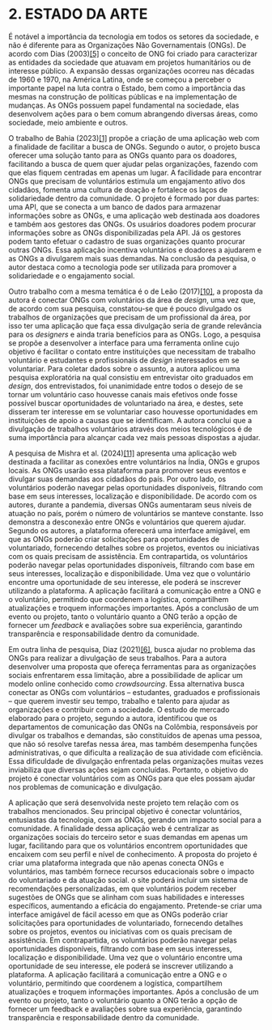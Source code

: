 # 2. ESTADO DA ARTE

É notável a importância da tecnologia em todos os setores da sociedade, e não é diferente para as Organizações Não Governamentais (ONGs). De acordo com Dias (2003)[[5]](../docs/referencias.md) o conceito de ONG foi criado para caracterizar as entidades da sociedade que atuavam em projetos humanitários ou de interesse público. A expansão dessas organizações ocorreu nas décadas de 1960 e 1970, na América Latina, onde se começou a perceber o importante papel na luta contra o Estado, bem como a importância das mesmas na construção de políticas públicas e na implementação de mudanças. As ONGs possuem papel fundamental na sociedade, elas desenvolvem ações para o bem comum abrangendo diversas áreas, como sociedade, meio ambiente e outros.

O trabalho de Bahia (2023)[[1]](../docs/referencias.md) propõe a criação de uma aplicação web com a finalidade de facilitar a busca de ONGs. Segundo o autor, o projeto busca oferecer uma solução tanto para as ONGs quanto para os doadores, facilitando a busca de quem quer ajudar pelas organizações, fazendo com que elas fiquem centradas em apenas um lugar. A facilidade para encontrar ONGs que precisam de voluntários estimula um engajamento ativo dos cidadãos, fomenta uma cultura de doação e fortalece os laços de solidariedade dentro da comunidade.
O projeto é formado por duas partes: uma API, que se conecta a um banco de dados para armazenar informações sobre as ONGs, e uma aplicação web destinada aos doadores e também aos gestores das ONGs. Os usuários doadores podem procurar informações sobre as ONGs disponibilizadas pela API. Já os gestores podem tanto efetuar o cadastro de suas organizações quanto procurar outras ONGs. Essa aplicação incentiva voluntários e doadores a ajudarem e as ONGs a divulgarem mais suas demandas. Na conclusão da pesquisa, o autor destaca como a tecnologia pode ser utilizada para promover a solidariedade e o engajamento social.

Outro trabalho com a mesma temática é o de Leão (2017)[[10]](../docs/referencias.md), a proposta da autora é conectar ONGs com voluntários da área de _design_, uma vez que, de acordo com sua pesquisa, constatou-se que é pouco divulgado os trabalhos de organizações que precisam de um profissional da área, por isso ter uma aplicação que faça essa divulgação seria de grande relevância para os _designers_ e ainda traria benefícios para as ONGs. Logo, a pesquisa se propõe a desenvolver a interface para uma ferramenta online cujo objetivo é facilitar o contato entre instituições que necessitam de trabalho voluntário e estudantes e profissionais de _design_ interessados em se voluntariar. Para coletar dados sobre o assunto, a autora aplicou uma pesquisa exploratória na qual consistiu em entrevistar oito graduados em _design_, dos entrevistados, foi unanimidade entre todos o desejo de se tornar um voluntário caso houvesse canais mais efetivos onde fosse possível buscar oportunidades de voluntariado na área, e destes, sete disseram ter interesse em se voluntariar caso houvesse oportunidades em instituições de apoio a causas que se identificam. A autora conclui que a divulgação de trabalhos voluntários através dos meios tecnológicos é de suma importância para alcançar cada vez mais pessoas dispostas a ajudar.

A pesquisa de Mishra et al. (2024)[[11]](../docs/referencias.md) apresenta uma aplicação web destinada a facilitar as conexões entre voluntários na Índia, ONGs e grupos locais. As ONGs usarão essa plataforma para promover seus eventos e divulgar suas demandas aos cidadãos do país. Por outro lado, os voluntários poderão navegar pelas oportunidades disponíveis, filtrando com base em seus interesses, localização e disponibilidade. De acordo com os autores, durante a pandemia, diversas ONGs aumentaram seus níveis de atuação no país, porém o número de voluntários se manteve constante. Isso demonstra a desconexão entre ONGs e voluntários que querem ajudar. Segundo os autores, a plataforma oferecerá uma interface amigável, em que as ONGs poderão criar solicitações para oportunidades de voluntariado, fornecendo detalhes sobre os projetos, eventos ou iniciativas com os quais precisam de assistência. Em contrapartida, os voluntários poderão navegar pelas oportunidades disponíveis, filtrando com base em seus interesses, localização e disponibilidade. Uma vez que o voluntário encontre uma oportunidade de seu interesse, ele poderá se inscrever utilizando a plataforma. A aplicação facilitará a comunicação entre a ONG e o voluntário, permitindo que coordenem a logística, compartilhem atualizações e troquem informações importantes. Após a conclusão de um evento ou projeto, tanto o voluntário quanto a ONG terão a opção de fornecer um _feedback_ e avaliações sobre sua experiência, garantindo transparência e responsabilidade dentro da comunidade.

Em outra linha de pesquisa, Diaz (2021)[[6]](../docs/referencias.md), busca ajudar no problema das ONGs para realizar a divulgação de seus trabalhos. Para a autora desenvolver uma proposta que ofereça ferramentas para as organizações sociais enfrentarem essa limitação, abre a possibilidade de aplicar um modelo online conhecido como _crowdsourcing_. Essa alternativa busca conectar as ONGs com voluntários – estudantes, graduados e profissionais – que querem investir seu tempo, trabalho e talento para ajudar as organizações e contribuir com a sociedade. O estudo de mercado elaborado para o projeto, segundo a autora, identificou que os departamentos de comunicação das ONGs na Colômbia, responsáveis por divulgar os trabalhos e demandas, são constituídos de apenas uma pessoa, que não só resolve tarefas nessa área, mas também desempenha funções administrativas, o que dificulta a realização de sua atividade com eficiência. Essa dificuldade de divulgação enfrentada pelas organizações muitas vezes inviabiliza que diversas ações sejam concluídas. Portanto, o objetivo do projeto é conectar voluntários com as ONGs para que eles possam ajudar nos problemas de comunicação e divulgação.

A aplicação que será desenvolvida neste projeto tem relação com os trabalhos mencionados. Seu principal objetivo é conectar voluntários, entusiastas da tecnologia, com as ONGs, gerando um impacto social para a comunidade. A finalidade dessa aplicação web é centralizar as organizações sociais do terceiro setor e suas demandas em apenas um lugar, facilitando para que os voluntários encontrem oportunidades que encaixem com seu perfil e nível de conhecimento. A proposta do projeto é criar uma plataforma integrada que não apenas conecta ONGs e voluntários, mas também fornece recursos educacionais sobre o impacto do voluntariado e da atuação social. o site poderá incluir um sistema de recomendações personalizadas, em que voluntários podem receber sugestões de ONGs que se alinham com suas habilidades e interesses específicos, aumentando a eficácia do engajamento.
Pretende-se criar uma interface amigável de fácil acesso em que as ONGs poderão criar solicitações para oportunidades de voluntariado, fornecendo detalhes sobre os projetos, eventos ou iniciativas com os quais precisam de assistência. Em contrapartida, os voluntários poderão navegar pelas oportunidades disponíveis, filtrando com base em seus interesses, localização e disponibilidade. Uma vez que o voluntário encontre uma oportunidade de seu interesse, ele poderá se inscrever utilizando a plataforma. A aplicação facilitará a comunicação entre a ONG e o voluntário, permitindo que coordenem a logística, compartilhem atualizações e troquem informações importantes. Após a conclusão de um evento ou projeto, tanto o voluntário quanto a ONG terão a opção de fornecer um feedback e avaliações sobre sua experiência, garantindo transparência e responsabilidade dentro da comunidade.